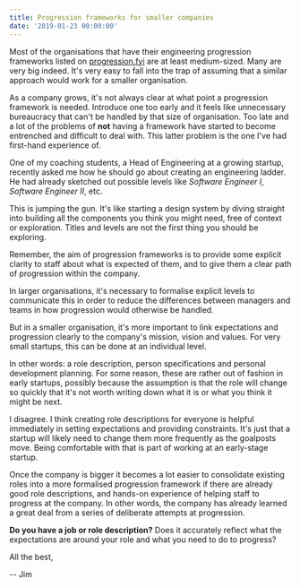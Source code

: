 ```yaml
---
title: Progression frameworks for smaller companies
date: '2019-01-23 00:00:00'
---
```


Most of the organisations that have their engineering progression frameworks listed on [progression.fyi](https://www.progression.fyi/) are at least medium-sized. Many are very big indeed. It's very easy to fall into the trap of assuming that a similar approach would work for a smaller organisation.

As a company grows, it's not always clear at what point a progression framework is needed. Introduce one too early and it feels like unnecessary bureaucracy that can't be handled by that size of organisation. Too late and a lot of the problems of __not__ having a framework have started to become entrenched and difficult to deal with. This latter problem is the one I've had first-hand experience of.

One of my coaching students, a Head of Engineering at a growing startup, recently asked me how he should go about creating an engineering ladder. He had already sketched out possible levels like _Software Engineer I_, _Software Engineer II_, etc.

This is jumping the gun. It's like starting a design system by diving straight into building all the components you think you might need, free of context or exploration. Titles and levels are not the first thing you should be exploring.

Remember, the aim of progression frameworks is to provide some explicit clarity to staff about what is expected of them, and to give them a clear path of progression within the company.

In larger organisations, it's necessary to formalise explicit levels to communicate this in order to reduce the differences between managers and teams in how progression would otherwise be handled.

But in a smaller organisation, it's more important to link expectations and progression clearly to the company's mission, vision and values. For very small startups, this can be done at an individual level.

In other words: a role description, person specifications and personal development planning. For some reason, these are rather out of fashion in early startups, possibly because the assumption is that the role will change so quickly that it's not worth writing down what it is or what you think it might be next.

I disagree. I think creating role descriptions for everyone is helpful immediately in setting expectations and providing constraints. It's just that a startup will likely need to change them more frequently as the goalposts move. Being comfortable with that is part of working at an early-stage startup.

Once the company is bigger it becomes a lot easier to consolidate existing roles into a more formalised progression framework if there are already good role descriptions, and hands-on experience of helping staff to progress at the company. In other words, the company has already learned a great deal from a series of deliberate attempts at progression.

__Do you have a job or role description?__ Does it accurately reflect what the expectations are around your role and what you need to do to progress?

All the best,

-- Jim
